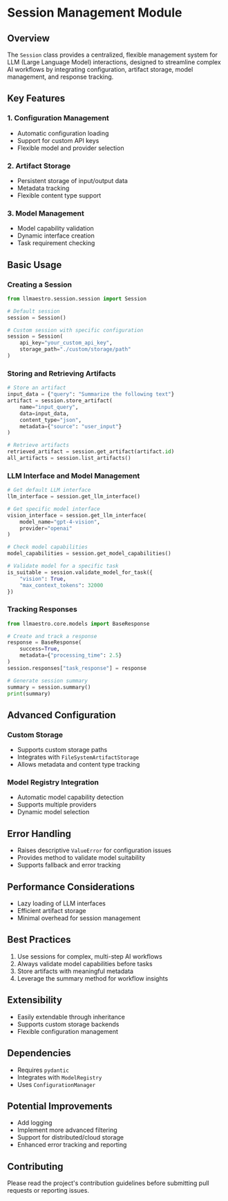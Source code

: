 # Session Management Module

## Overview

The `Session` class provides a centralized, flexible management system for LLM (Large Language Model) interactions, designed to streamline complex AI workflows by integrating configuration, artifact storage, model management, and response tracking.

## Key Features

### 1. Configuration Management
- Automatic configuration loading
- Support for custom API keys
- Flexible model and provider selection

### 2. Artifact Storage
- Persistent storage of input/output data
- Metadata tracking
- Flexible content type support

### 3. Model Management
- Model capability validation
- Dynamic interface creation
- Task requirement checking

## Basic Usage

### Creating a Session
```python
from llmaestro.session.session import Session

# Default session
session = Session()

# Custom session with specific configuration
session = Session(
    api_key="your_custom_api_key",
    storage_path="./custom/storage/path"
)
```

### Storing and Retrieving Artifacts
```python
# Store an artifact
input_data = {"query": "Summarize the following text"}
artifact = session.store_artifact(
    name="input_query",
    data=input_data,
    content_type="json",
    metadata={"source": "user_input"}
)

# Retrieve artifacts
retrieved_artifact = session.get_artifact(artifact.id)
all_artifacts = session.list_artifacts()
```

### LLM Interface and Model Management
```python
# Get default LLM interface
llm_interface = session.get_llm_interface()

# Get specific model interface
vision_interface = session.get_llm_interface(
    model_name="gpt-4-vision",
    provider="openai"
)

# Check model capabilities
model_capabilities = session.get_model_capabilities()

# Validate model for a specific task
is_suitable = session.validate_model_for_task({
    "vision": True,
    "max_context_tokens": 32000
})
```

### Tracking Responses
```python
from llmaestro.core.models import BaseResponse

# Create and track a response
response = BaseResponse(
    success=True,
    metadata={"processing_time": 2.5}
)
session.responses["task_response"] = response

# Generate session summary
summary = session.summary()
print(summary)
```

## Advanced Configuration

### Custom Storage
- Supports custom storage paths
- Integrates with `FileSystemArtifactStorage`
- Allows metadata and content type tracking

### Model Registry Integration
- Automatic model capability detection
- Supports multiple providers
- Dynamic model selection

## Error Handling
- Raises descriptive `ValueError` for configuration issues
- Provides method to validate model suitability
- Supports fallback and error tracking

## Performance Considerations
- Lazy loading of LLM interfaces
- Efficient artifact storage
- Minimal overhead for session management

## Best Practices
1. Use sessions for complex, multi-step AI workflows
2. Always validate model capabilities before tasks
3. Store artifacts with meaningful metadata
4. Leverage the summary method for workflow insights

## Extensibility
- Easily extendable through inheritance
- Supports custom storage backends
- Flexible configuration management

## Dependencies
- Requires `pydantic`
- Integrates with `ModelRegistry`
- Uses `ConfigurationManager`

## Potential Improvements
- Add logging
- Implement more advanced filtering
- Support for distributed/cloud storage
- Enhanced error tracking and reporting

## Contributing
Please read the project's contribution guidelines before submitting pull requests or reporting issues.

